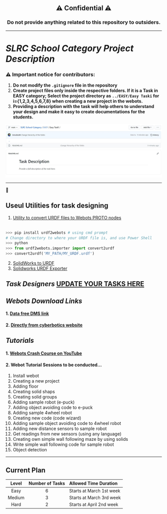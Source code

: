  <h2 align="center">⚠ Confidential ⚠</h2>
 <h3 align="center">Do not provide anything related to this repository to outsiders.</h3>

---

# *SLRC School Category Project Description* 

### ⚠ Important notice for contributors:

1. **Do not modify the `.gitignore` file in the repository**
2. **Create project files only inside the respective folders. If it is a Task in EASY category; Select the project directory as `../EASY/Easy Taski` for i={1,2,3,4,5,6,7,8} when creating a new project in the webots.**
3. **Providing a description with the task will help others to understand your design and make it easy to create documentations for the students.**

![](https://github.com/ENTC18/SLRC-School-Category/blob/main/task-description.JPG)

---

🔴 
## Useul Utilities for task designing

1. [Utility to convert URDF files to Webots PROTO nodes](https://github.com/cyberbotics/urdf2webots)
```python

>>> pip install urdf2webots # using cmd prompt
# Change directory to where your URDF file is, and use Power Shell
>>> python
>>> from urdf2webots.importer import convert2urdf
>>> convert2urdf('MY_PATH/MY_URDF.urdf')

```
2. [SolidWorks to URDF](https://youtu.be/cSeFLz0bCXw)
3. [Solidworks URDF Exporter](https://github.com/ros/solidworks_urdf_exporter)

## *Task Designers* [UPDATE YOUR TASKS HERE](https://docs.google.com/spreadsheets/d/1kqnDjt3A5ksvPznOVu0sDi2poCEavHadekGhxjS8AnQ/edit?usp=sharing)

## *Webots Download Links*

#### 1. [Data free DMS link](https://dms.uom.lk/s/DYKYorgd8q8F2Yk)
#### 2. [Directly from cyberbotics website](https://www.cyberbotics.com/)

## *Tutorials*

#### 1. [Webots Crash Course on YouTube](https://youtube.com/playlist?list=PLt69C9MnPchkLuNNc4q9SeMFA96_v4THJ)
#### 2. Webot Tutorial Sessions to be conducted...

1. Install webot
2. Creating a new project
3. Adding floor
4. Creating solid shaps
5. Creating solid groups
6. Adding sample robot (e-puck)
7. Adding object avoiding code to e-puck
8. Adding sample 4wheel robot
9. Creating new code (code wizard)
10. Adding sample object avoiding code to 4wheel robot
11. Adding new distance sensors to sample robot
12. Get readings from new sensors (using any language)
13. Creating own simple wall following maze by using solids
14. Write simple wall following code for sample robot
15. Object detection

---

## Current Plan

|Level|Number of Tasks|Allowed Time Duration|
|:----:|:---:|:---|
|Easy|6|Starts at March 1st week|
|Medium|3|Starts at March 3rd week|
|Hard|2|Starts at April 2nd week|
